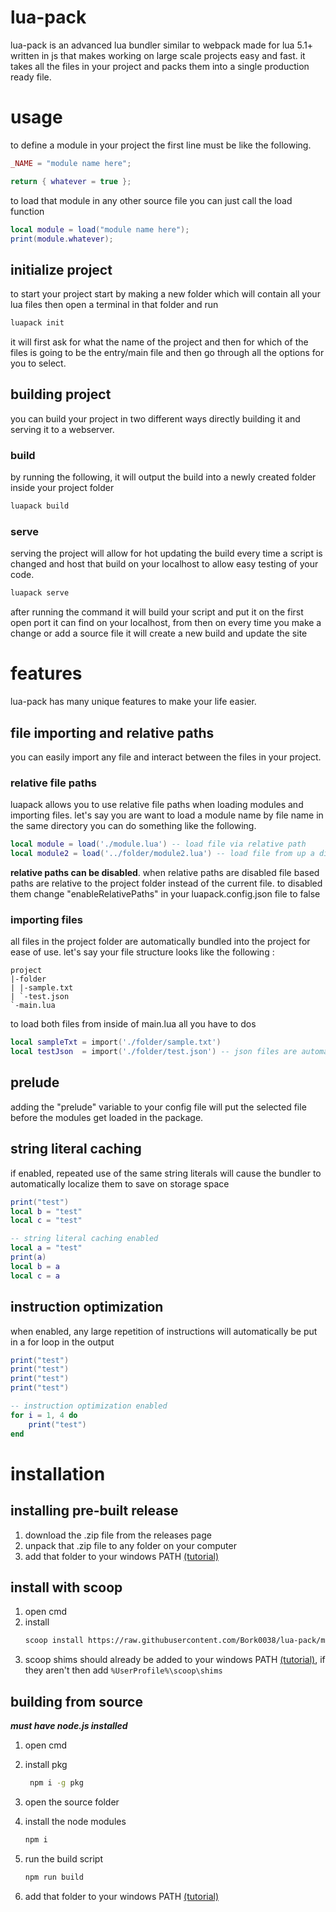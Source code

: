 # lua-pack

lua-pack is an advanced lua bundler similar to webpack made for lua 5.1+ written in js that makes working on large scale projects easy and fast.
it takes all the files in your project and packs them into a single production ready file.

# usage
to define a module in your project the first line must be like the following.

```lua
_NAME = "module name here";

return { whatever = true };
```
to load that module in any other source file you can just call the load function
```lua
local module = load("module name here");
print(module.whatever);
```

## initialize project

to start your project start by making a new folder which will contain all your lua files then open a terminal in that folder and run

```bash
luapack init
```

it will first ask for what the name of the project and then for which of the files is going to be the entry/main file and then go through all the options for you to select.

## building project

you can build your project in two different ways directly building it and serving it to a webserver.

### build

by running the following, it will output the build into a newly created folder inside your project folder

```bash
luapack build
```

### serve

serving the project will allow for hot updating the build every time a script is changed and host that build on your localhost to allow easy testing of your code.

```bash
luapack serve
```

after running the command it will build your script and put it on the first open port it can find on your localhost, from then on every time you make a change or add a source file it will create a new build and update the site


# features

lua-pack has many unique features to make your life easier.

## file importing and relative paths

you can easily import any file and interact between the files in your project.

### relative file paths

luapack allows you to use relative file paths when loading modules and importing files. let's say you are want to load a module name by file name in the same directory you can do something like the following.

```lua
local module = load('./module.lua') -- load file via relative path
local module2 = load('../folder/module2.lua') -- load file from up a directory
```
**relative paths can be disabled**.
when relative paths are disabled file based paths are relative to the project folder instead of the current file. to disabled them change "enableRelativePaths" in your luapack.config.json file to false

### importing files

all files in the project folder are automatically bundled into the project for ease of use. let's say your file structure looks like the following :

```
project
|-folder
| |-sample.txt
| `-test.json
`-main.lua
```

to load both files from inside of main.lua all you have to dos

```lua
local sampleTxt = import('./folder/sample.txt')
local testJson  = import('./folder/test.json') -- json files are automatically converted to lua tables on compilation so you can directly index them after importing
```

## prelude
adding the "prelude" variable to your config file will put the selected file before the modules get loaded in the package.

## string literal caching

if enabled, repeated use of the same string literals will cause the bundler to automatically localize them to save on storage space

```lua
print("test")
local b = "test"
local c = "test"

-- string literal caching enabled
local a = "test"
print(a)
local b = a
local c = a
```

## instruction optimization

when enabled, any large repetition of instructions will automatically be put in a for loop in the output

```lua
print("test")
print("test")
print("test")
print("test")

-- instruction optimization enabled
for i = 1, 4 do
    print("test")
end
```

# installation

## installing pre-built release

1. download the .zip file from the releases page
2. unpack that .zip file to any folder on your computer
3. add that folder to your windows PATH [(tutorial)](https://www.architectryan.com/2018/03/17/add-to-the-path-on-windows-10/)

## install with scoop

1. open cmd
2. install
    ```bash
    scoop install https://raw.githubusercontent.com/Bork0038/lua-pack/main/scoop-manifest.json
    ```
3. scoop shims should already be added to your windows PATH [(tutorial)](https://www.architectryan.com/2018/03/17/add-to-the-path-on-windows-10/), if they aren't then add `%UserProfile%\scoop\shims`

## building from source

***must have node.js installed***

1. open cmd

3. install pkg

   ```bash
    npm i -g pkg
   ```

3. open the source folder 

4. install the node modules
   
    ```bash
    npm i
    ```
5. run the build script

   ```bash
   npm run build
   ```

6. add that folder to your windows PATH [(tutorial)](https://www.architectryan.com/2018/03/17/add-to-the-path-on-windows-10/)
 
